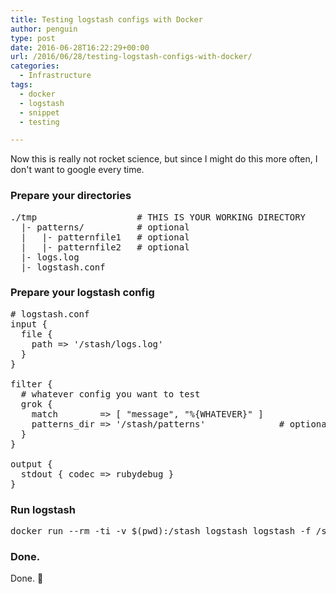 ```yaml
---
title: Testing logstash configs with Docker
author: penguin
type: post
date: 2016-06-28T16:22:29+00:00
url: /2016/06/28/testing-logstash-configs-with-docker/
categories:
  - Infrastructure
tags:
  - docker
  - logstash
  - snippet
  - testing

---
```

Now this is really not rocket science, but since I might do this more often, I don't want to google every time.

### Prepare your directories

<pre class="lang:sh decode:true ">./tmp                   # THIS IS YOUR WORKING DIRECTORY
  |- patterns/          # optional
  |   |- patternfile1   # optional
  |   |- patternfile2   # optional
  |- logs.log
  |- logstash.conf</pre>

### Prepare your logstash config

<pre class="lang:sh decode:true "># logstash.conf
input {
  file {
    path =&gt; '/stash/logs.log'
  }
}

filter {
  # whatever config you want to test
  grok {
    match        =&gt; [ "message", "%{WHATEVER}" ]
    patterns_dir =&gt; '/stash/patterns'              # optional :)
  }
}

output {
  stdout { codec =&gt; rubydebug }
}</pre>

### Run logstash

<pre class="lang:sh decode:true ">docker run --rm -ti -v $(pwd):/stash logstash logstash -f /stash/logstash.conf</pre>

### Done.

Done. 🙂